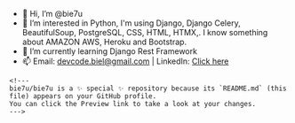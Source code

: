 - 👋 Hi, I’m @bie7u
- 👀 I’m interested in Python, I'm using Django, Django Celery, BeautifulSoup, PostgreSQL, CSS, HTML, HTMX,. I know something about AMAZON AWS, Heroku and Bootstrap. 
- 🌱 I’m currently learning Django Rest Framework
- 📫 Email: devcode.biel@gmail.com | LinkedIn: [Click here](https://www.linkedin.com/in/krystian-biel-026014217/)

~~~I everyday try to be better~~
<!---
bie7u/bie7u is a ✨ special ✨ repository because its `README.md` (this file) appears on your GitHub profile.
You can click the Preview link to take a look at your changes.
--->
